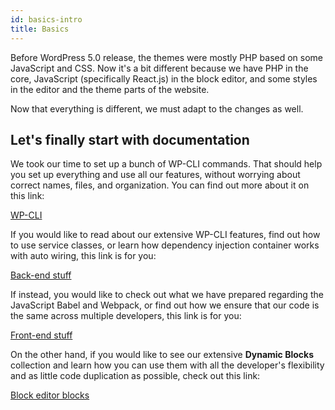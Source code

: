 ```yaml
---
id: basics-intro
title: Basics
---
```


Before WordPress 5.0 release, the themes were mostly PHP based on some JavaScript and CSS. Now it's a bit different because we have PHP in the core, JavaScript (specifically React.js) in the block editor, and some styles in the editor and the theme parts of the website.

Now that everything is different, we must adapt to the changes as well.

## Let's finally start with documentation

We took our time to set up a bunch of WP-CLI commands. That should help you set up everything and use all our features, without worrying about correct names, files, and organization. You can find out more about it on this link:

[WP-CLI](wp-cli)

If you would like to read about our extensive WP-CLI features, find out how to use service classes, or learn how dependency injection container works with auto wiring, this link is for you:

[Back-end stuff](backend)

If instead, you would like to check out what we have prepared regarding the JavaScript Babel and Webpack, or find out how we ensure that our code is the same across multiple developers, this link is for you:

[Front-end stuff](frontend)

On the other hand, if you would like to see our extensive **Dynamic Blocks** collection and learn how you can use them with all the developer's flexibility and as little code duplication as possible, check out this link:

[Block editor blocks](blocks)
